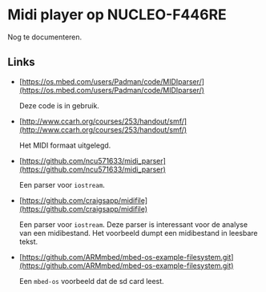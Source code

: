 # Midi player op NUCLEO-F446RE

Nog te documenteren.

## Links

* [https://os.mbed.com/users/Padman/code/MIDIparser/](https://os.mbed.com/users/Padman/code/MIDIparser/)

    Deze code is in gebruik.

* [http://www.ccarh.org/courses/253/handout/smf/](http://www.ccarh.org/courses/253/handout/smf/)

    Het MIDI formaat uitgelegd.

* [https://github.com/ncu571633/midi_parser](https://github.com/ncu571633/midi_parser)

    Een parser voor `iostream`.

* [https://github.com/craigsapp/midifile](https://github.com/craigsapp/midifile)

    Een parser voor `iostream`. Deze parser is interessant voor de analyse van een midibestand.
    Het voorbeeld dumpt een midibestand in leesbare tekst.

* [https://github.com/ARMmbed/mbed-os-example-filesystem.git](https://github.com/ARMmbed/mbed-os-example-filesystem.git)

    Een `mbed-os` voorbeeld dat de sd card leest.

